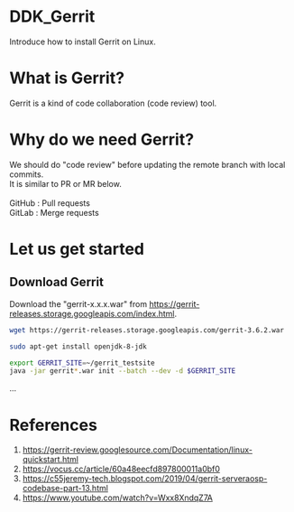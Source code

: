 # DDK_Gerrit
Introduce how to install Gerrit on Linux. </br>

# What is Gerrit?
Gerrit is a kind of code collaboration (code review) tool. </br>

# Why do we need Gerrit?
We should do "code review" before updating the remote branch with local commits. </br>
It is similar to PR or MR below. </br> 
</br>
GitHub : Pull requests </br>
GitLab : Merge requests </br>

# Let us get started

## Download Gerrit 
Download the "gerrit-x.x.x.war" from https://gerrit-releases.storage.googleapis.com/index.html. </br>

```sh
wget https://gerrit-releases.storage.googleapis.com/gerrit-3.6.2.war
```

```sh
sudo apt-get install openjdk-8-jdk
```

```sh
export GERRIT_SITE=~/gerrit_testsite
java -jar gerrit*.war init --batch --dev -d $GERRIT_SITE
```

... </br>

# References
1. https://gerrit-review.googlesource.com/Documentation/linux-quickstart.html
2. https://vocus.cc/article/60a48eecfd897800011a0bf0
3. https://c55jeremy-tech.blogspot.com/2019/04/gerrit-serveraosp-codebase-part-13.html
4. https://www.youtube.com/watch?v=Wxx8XndqZ7A
